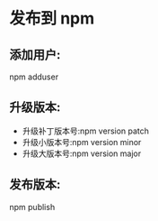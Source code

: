 # 发布到 npm

## 添加用户: 
npm adduser

## 升级版本:

* 升级补丁版本号:npm version patch 
* 升级小版本号:npm version minor
* 升级大版本号:npm version major 

## 发布版本:

npm publish